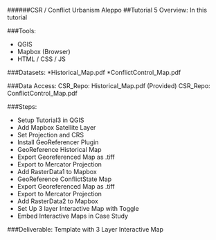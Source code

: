 ######CSR / Conflict Urbanism Aleppo
##Tutorial 5
Overview: In this tutorial

###Tools: 
* QGIS
* Mapbox (Browser)
* HTML / CSS / JS

###Datasets: 
*Historical_Map.pdf
*ConflictControl_Map.pdf

###Data Access:
CSR_Repo: Historical_Map.pdf (Provided)
CSR_Repo: ConflictControl_Map.pdf

###Steps:
* Setup Tutorial3 in QGIS
* Add Mapbox Satellite Layer
* Set Projection and CRS
* Install GeoReferencer Plugin
* GeoReference Historical Map
* Export Georeferenced Map as .tiff
* Export to Mercator Projection
* Add RasterData1 to Mapbox
* GeoReference ConflictState Map
* Export Georeferenced Map as .tiff
* Export to Mercator Projection
* Add RasterData2 to Mapbox
* Set Up 3 layer Interactive Map with Toggle
* Embed Interactive Maps in Case Study
	
###Deliverable:
Template with 3 Layer Interactive Map 
